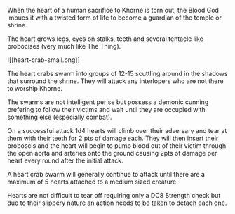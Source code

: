 When the heart of a human sacrifice to Khorne is torn out, the Blood God imbues it with a twisted form of life to become a guardian of the temple or shrine.

The heart grows legs, eyes on stalks, teeth and several tentacle like probocises (very much like The Thing).

![[heart-crab-small.png]]

The heart crabs swarm into groups of 12-15 scuttling around in the shadows that surround the shrine.  They will attack any interlopers who are not there to worship Khorne.

The swarms are not intelligent per se but possess a demonic cunning prefering to follow their victims and wait until they are occupied with something else (especially combat).

On a successful attack 1d4 hearts will climb over their adversary and tear at them with their teeth for 2 pts of damage each.  They will then insert their proboscis and the heart will begin to pump blood out of their victim through the open aorta and arteries onto the ground causing 2pts of damage per heart every round after the initial attack.

A heart crab swarm will generally continue to attack until there are a maximum of 5 hearts attached to a medium sized creature.

Hearts are not difficult to tear off requiring only a DC8 Strength check but due to their slippery nature an action needs to be taken to detach each one.

